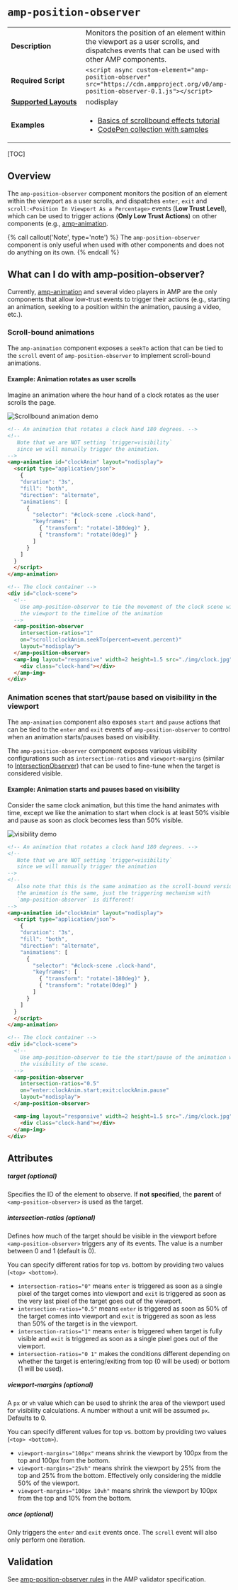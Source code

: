 <!---
Copyright 2017 The AMP HTML Authors. All Rights Reserved.

Licensed under the Apache License, Version 2.0 (the "License");
you may not use this file except in compliance with the License.
You may obtain a copy of the License at

      http://www.apache.org/licenses/LICENSE-2.0

Unless required by applicable law or agreed to in writing, software
distributed under the License is distributed on an "AS-IS" BASIS,
WITHOUT WARRANTIES OR CONDITIONS OF ANY KIND, either express or implied.
See the License for the specific language governing permissions and
limitations under the License.
-->

# <a name="amp-position-observer"></a> `amp-position-observer`

<table>
  <tr>
    <td width="40%"><strong>Description</strong></td>
    <td>Monitors the position of an element within the viewport as a user scrolls, and dispatches events that can be used with
    other AMP components.</code>
    </td>
  </tr>
  <tr>
    <td width="40%"><strong>Required Script</strong></td>
    <td><code>&lt;script async custom-element="amp-position-observer" src="https://cdn.ampproject.org/v0/amp-position-observer-0.1.js">&lt;/script></code></td>
  </tr>
  <tr>
    <td class="col-fourty"><strong><a href="https://www.ampproject.org/docs/guides/responsive/control_layout.html">Supported Layouts</a></strong></td>
    <td>nodisplay</td>
  </tr>
  <tr>
    <td width="40%"><strong>Examples</strong></td>
    <td>
      <ul>
        <li><a href="https://ampbyexample.com/visual_effects/basics_of_scrollbound_effects/">Basics of scrollbound effects tutorial</a></li>
        <li><a href="https://codepen.io/collection/nMJYrv/">CodePen collection with samples</a></li>
      </ul>
    </td>
  </tr>
</table>

[TOC]

## Overview

The `amp-position-observer` component monitors the position of an
element within the viewport as a user scrolls, and dispatches
`enter`, `exit` and `scroll:<Position In Viewport As a Percentage>` events (**Low Trust Level**), which can be used to trigger actions (**Only Low Trust Actions**) on other components (e.g., [amp-animation](https://www.ampproject.org/docs/reference/components/amp-animation).

{% call callout('Note', type='note') %}
The `amp-position-observer` component is only useful when used with other components and does not do anything on its own.
{% endcall %}

## What can I do with amp-position-observer?

Currently, [amp-animation](https://www.ampproject.org/docs/reference/components/amp-animation)
and several video players in AMP are the only components that allow low-trust events
to trigger their actions (e.g., starting an animation, seeking to a position
within the animation, pausing a video, etc.).

### Scroll-bound animations
The `amp-animation` component exposes a `seekTo` action that can be tied to the `scroll` event
of `amp-position-observer` to implement scroll-bound animations.

#### Example: Animation rotates as user scrolls
Imagine an animation where the hour hand of a clock rotates as the user scrolls
the page.

<amp-img alt="Scrollbound animation demo" layout="fixed" src="https://user-images.githubusercontent.com/2099009/29105493-e22a6500-7c82-11e7-9f5e-95c33c76f362.gif" width="304" height="540">
  <noscript>
    <img alt="Scrollbound animation demo" src="https://user-images.githubusercontent.com/2099009/29105493-e22a6500-7c82-11e7-9f5e-95c33c76f362.gif" />
  </noscript>
</amp-img>

```html
<!-- An animation that rotates a clock hand 180 degrees. -->
<!--
   Note that we are NOT setting `trigger=visibility`
   since we will manually trigger the animation.
-->
<amp-animation id="clockAnim" layout="nodisplay">
  <script type="application/json">
    {
    "duration": "3s",
    "fill": "both",
    "direction": "alternate",
    "animations": [
      {
        "selector": "#clock-scene .clock-hand",
        "keyframes": [
          { "transform": "rotate(-180deg)" },
          { "transform": "rotate(0deg)" }
        ]
      }
    ]
  }
  </script>
</amp-animation>

<!-- The clock container -->
<div id="clock-scene">
  <!--
    Use amp-position-observer to tie the movement of the clock scene within
    the viewport to the timeline of the animation
  -->
  <amp-position-observer
    intersection-ratios="1"
    on="scroll:clockAnim.seekTo(percent=event.percent)"
    layout="nodisplay">
  </amp-position-observer>
  <amp-img layout="responsive" width=2 height=1.5 src="./img/clock.jpg">
    <div class="clock-hand"></div>
  </amp-img>
</div>

```

### Animation scenes that start/pause based on visibility in the viewport

The `amp-animation` component also exposes `start` and `pause` actions that can be tied to the
`enter` and `exit` events of `amp-position-observer` to control when an animation
starts/pauses based on visibility.

The `amp-position-observer` component exposes various visibility configurations such as
`intersection-ratios` and `viewport-margins` (similar to [IntersectionObserver](https://developer.mozilla.org/en-US/docs/Web/API/Intersection_Observer_API)) that
can be used to fine-tune when the target is considered visible.

#### Example: Animation starts and pauses based on visibility
Consider the same clock animation, but this time the hand animates with time, except
we like the animation to start when clock is at least 50% visible and pause as soon
as clock becomes less than 50% visible.

<amp-img alt="visibility demo" layout="fixed" src="https://user-images.githubusercontent.com/2099009/29105727-a7d9a80a-7c84-11e7-8d4a-794f38ea5a5c.gif" width="304" height="540">
  <noscript>
    <img alt="visibility demo" src="https://user-images.githubusercontent.com/2099009/29105727-a7d9a80a-7c84-11e7-8d4a-794f38ea5a5c.gif" />
  </noscript>
</amp-img>


```html
<!-- An animation that rotates a clock hand 180 degrees. -->
<!--
   Note that we are NOT setting `trigger=visibility`
   since we will manually trigger the animation
-->
<!--
   Also note that this is the same animation as the scroll-bound version above
   the animation is the same, just the triggering mechanism with
   `amp-position-observer` is different!
-->
<amp-animation id="clockAnim" layout="nodisplay">
  <script type="application/json">
    {
    "duration": "3s",
    "fill": "both",
    "direction": "alternate",
    "animations": [
      {
        "selector": "#clock-scene .clock-hand",
        "keyframes": [
          { "transform": "rotate(-180deg)" },
          { "transform": "rotate(0deg)" }
        ]
      }
    ]
  }
  </script>
</amp-animation>

<!-- The clock container -->
<div id="clock-scene">
  <!--
    Use amp-position-observer to tie the start/pause of the animation with
    the visibility of the scene.
  -->
  <amp-position-observer
    intersection-ratios="0.5"
    on="enter:clockAnim.start;exit:clockAnim.pause"
    layout="nodisplay">
  </amp-position-observer>

  <amp-img layout="responsive" width=2 height=1.5 src="./img/clock.jpg">
    <div class="clock-hand"></div>
  </amp-img>
</div>
```

## Attributes

##### target (optional)
Specifies the ID of the element to observe. If **not specified**, the **parent** of `<amp-position-observer>` is used as the target.

##### intersection-ratios (optional)

Defines how much of the target should be visible in the viewport before `<amp-position-observer>` triggers any of its events. The value is a number between 0 and 1 (default is 0).

You can specify different ratios for top vs. bottom by providing two values (`<top> <bottom>`).

- `intersection-ratios="0"` means `enter` is triggered as soon as a single pixel of the target comes into viewport and `exit` is triggered as soon as the very last pixel of the target goes out of the viewport.
- `intersection-ratios="0.5"` means `enter` is triggered as soon as 50% of the target comes into viewport and `exit` is triggered as soon as less than 50% of the target is in the viewport.
- `intersection-ratios="1"` means `enter` is triggered when target is fully visible and `exit` is triggered as soon as a single pixel goes out of the viewport.
- `intersection-ratios="0 1"` makes the conditions different depending on whether the target is entering/exiting from top (0 will be used) or bottom (1 will be used).


##### viewport-margins (optional)

A `px` or `vh` value which can be used to shrink the area of the viewport used for visibility calculations. A number without a unit will be assumed `px`. Defaults to 0.

You can specify different values for top vs. bottom by providing two values (`<top> <bottom>`).

- `viewport-margins="100px"` means shrink the viewport by 100px from the top and 100px from the bottom.
- `viewport-margins="25vh"` means shrink the viewport by 25% from the top and 25% from the bottom. Effectively only considering the middle 50% of the viewport.
- `viewport-margins="100px 10vh"` means shrink the viewport by 100px from the top and 10% from the bottom.

##### once (optional)

Only triggers the `enter` and `exit` events once. The `scroll` event will also only perform one iteration.

## Validation

See [amp-position-observer rules](https://github.com/ampproject/amphtml/blob/master/extensions/amp-position-observer/validator-amp-position-observer.protoascii) in the AMP validator specification.

